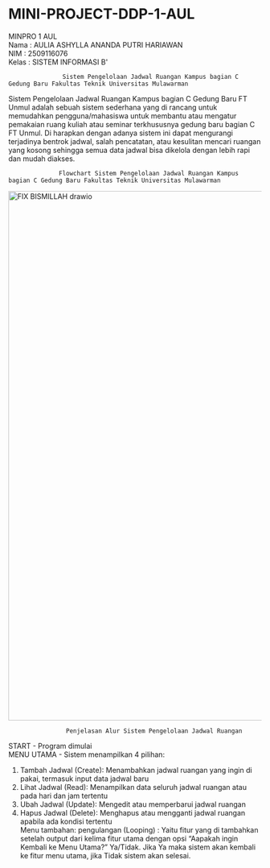 # MINI-PROJECT-DDP-1-AUL
MINPRO 1 AUL  
Nama : AULIA ASHYLLA ANANDA PUTRI HARIAWAN  
NIM : 2509116076  
Kelas : SISTEM INFORMASI B'  

                   Sistem Pengelolaan Jadwal Ruangan Kampus bagian C Gedung Baru Fakultas Teknik Universitas Mulawarman 
Sistem Pengelolaan Jadwal Ruangan Kampus bagian C Gedung Baru FT Unmul adalah sebuah sistem sederhana yang di rancang untuk memudahkan pengguna/mahasiswa untuk membantu atau mengatur pemakaian ruang kuliah atau seminar terkhususnya gedung baru bagian C FT Unmul.  Di harapkan dengan adanya sistem ini dapat mengurangi terjadinya bentrok jadwal, salah pencatatan, atau kesulitan mencari ruangan yang kosong sehingga semua data jadwal bisa dikelola dengan lebih rapi dan mudah diakses.  

                  Flowchart Sistem Pengelolaan Jadwal Ruangan Kampus bagian C Gedung Baru Fakultas Teknik Universitas Mulawarman 
<img width="1024" height="1052" alt="FIX BISMILLAH drawio" src="https://github.com/user-attachments/assets/b2fdaa3c-851b-4ae0-bc66-a4d953ea4524" />  

                    Penjelasan Alur Sistem Pengelolaan Jadwal Ruangan    
START - Program dimulai   
MENU UTAMA - Sistem menampilkan 4 pilihan:  
1. Tambah Jadwal (Create): Menambahkan jadwal ruangan yang ingin di pakai, termasuk input data jadwal baru    
2. Lihat Jadwal (Read): Menampilkan data seluruh jadwal ruangan atau pada hari dan jam tertentu    
3. Ubah Jadwal (Update): Mengedit atau memperbarui jadwal ruangan    
4. Hapus Jadwal (Delete): Menghapus atau mengganti jadwal ruangan apabila ada kondisi tertentu  
Menu tambahan:
pengulangan (Looping) : Yaitu fitur yang di tambahkan setelah output dari kelima fitur utama dengan opsi “Aapakah ingin Kembali ke Menu Utama?” Ya/Tidak. Jika Ya maka sistem akan kembali ke fitur menu utama, jika Tidak sistem akan selesai.   
